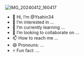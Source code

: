![IMG_20240412_160417](https://github.com/Ysahin34/Ysahin34/assets/170703170/6ffd1a1f-504a-4664-9f76-34f07c540856)
- 👋 Hi, I’m @Ysahin34
- 👀 I’m interested in ...
- 🌱 I’m currently learning ...
- 💞️ I’m looking to collaborate on ...
- 📫 How to reach me ...
- 😄 Pronouns: ...
- ⚡ Fun fact: ...

<!---
Ysahin34/Ysahin34 is a ✨ special ✨ repository because its `README.md` (this file) appears on your GitHub profile.
You can click the Preview link to take a look at your changes.
--->
